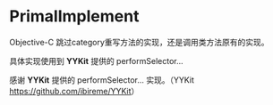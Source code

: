 # PrimalImplement
Objective-C 跳过category重写方法的实现，还是调用类方法原有的实现。

具体实现使用到 **YYKit** 提供的 performSelector...


感谢 **YYKit** 提供的 performSelector... 实现。（YYKit <https://github.com/ibireme/YYKit>）
